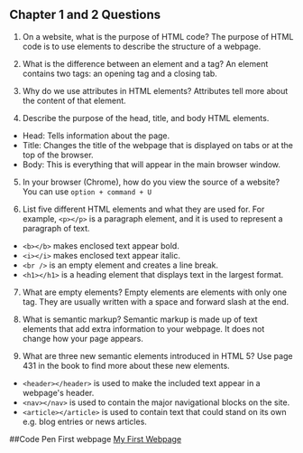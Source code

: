 ## Chapter 1 and 2 Questions

1.  On a website, what is the purpose of HTML code?
    The purpose of HTML code is to use elements to describe the structure of a webpage.

2.  What is the difference between an element and a tag?
    An element contains two tags: an opening tag and a closing tab.

3.  Why do we use attributes in HTML elements?
    Attributes tell more about the content of that element.

4.  Describe the purpose of the head, title, and body HTML elements.
* Head: Tells information about the page.
* Title: Changes the title of the webpage that is displayed on tabs or at the top of the browser.
* Body: This is everything that will appear in the main browser window.

5.  In your browser (Chrome), how do you view the source of a website?
    You can use `option + command + U`

6.  List five different HTML elements and what they are used for. For example, `<p></p>` is a paragraph element, and it is used to represent a paragraph of text.
* `<b></b>` makes enclosed text appear bold.
* `<i></i>` makes enclosed text appear italic.
* `<br />` is an empty element and creates a line break.
* `<h1></h1>` is a heading element that displays text in the largest format.


7.  What are empty elements?
    Empty elements are elements with only one tag. They are usually written with a space and forward slash at the end.

8.  What is semantic markup?
    Semantic markup is made up of text elements that add extra information to your webpage. It does not change how your page appears.

9.  What are three new semantic elements introduced in HTML 5? Use page 431 in the book to find more about these new elements.
* `<header></header>` is used to make the included text appear in a webpage's header.
* `<nav></nav>` is used to contain the major navigational blocks on the site.
* `<article></article>` is used to contain text that could stand on its own e.g. blog entries or news articles.

##Code Pen First webpage
[My First Webpage](https://codepen.io/kcwill/pen/abzKpLp)
